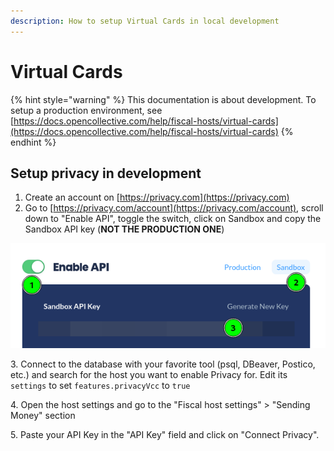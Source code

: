 ```yaml
---
description: How to setup Virtual Cards in local development
---
```


# Virtual Cards

{% hint style="warning" %}
This documentation is about development. To setup a production environment, see [https://docs.opencollective.com/help/fiscal-hosts/virtual-cards](https://docs.opencollective.com/help/fiscal-hosts/virtual-cards)
{% endhint %}

## Setup privacy in development

1. Create an account on [https://privacy.com](https://privacy.com)
2. Go to [https://privacy.com/account](https://privacy.com/account), scroll down to "Enable API", toggle the switch, click on Sandbox and copy the Sandbox API key (**NOT THE PRODUCTION ONE**)

![](<../../.gitbook/assets/image (16) (2).png>)

3\. Connect to the database with your favorite tool (psql, DBeaver, Postico, etc.) and search for the host you want to enable Privacy for. Edit its `settings` to set `features.privacyVcc` to `true`

4\. Open the host settings and go to the "Fiscal host settings" > "Sending Money" section

5\. Paste your API Key in the "API Key" field and click on "Connect Privacy".
